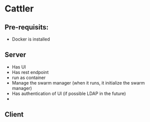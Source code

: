 # Cattler

## Pre-requisits: 
- Docker is installed


## Server
- Has UI
- Has rest endpoint
- run as container
- Manage the swarm manager (when it runs, it initialize the swarm manager) 
- Has authentication of UI (if possible LDAP in the future)
- 



## Client

